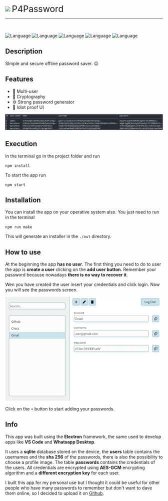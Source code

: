 <div style="display: flex; align-items: center;">
    <img src="img/icon.ico">
    <span style="margin-left: 5px;font-size: 2em;">P4Password</span>
</div>

***

![]()

![Language](https://img.shields.io/badge/test-passing-a)
![Language](https://img.shields.io/badge/security-passing-a)
![Language](https://img.shields.io/badge/framework-Electron-blue)
![Language](https://img.shields.io/badge/author-Maruchero-blue)
![Language](https://img.shields.io/badge/version-1.0.2-lightgray)

## Description

SImple and secure offline password saver. 😉

## Features

- 👥 Multi-user
- 🔑 Cryptography
- ⚙️ Strong password generator
- 🤯 Idiot proof UI

![](img/README_cryptography.jpg)

## Execution

In the terminal go in the project folder and run
    
    npm install

To start the app run

    npm start

## Installation

You can install the app on your operative system also. You just need to run in the terminal
    
    npm run make

This will generate an installer in the `./out` directory.

## How to use

At the beginning the app **has no user**. The first thing you need to do to user the app is **create a user** clicking on the **add user button**. Remember your password because nowadays **there is no way to recover it**.

Wen you have created the user insert your credentials and click login. Now you will see the passwords screen.

![](img/README_passwords_example.jpg)

Click on the `+` button to start adding your passwords.

## Info

This app was built using the **Electron** framework, the same used to develop apps like **VS Code** and **Whatsapp Desktop**.

It uses a **sqlite** database stored on the device, the **users** table contains the usernames and the **sha 256** of the passwords, there is also the possibility to choose a profile image. The table **passwords** contains the credentials of the users. All credentials are encrypted using **AES-GCM** encrypting algorithm and a **different encryption key** for each user.

I built this app for my personal use but I thought it could be useful for other people who have many passwords to remember but don't want to dave them online, so I decided to upload it on [Github](https://github.com/Under3nder/P4Password).

